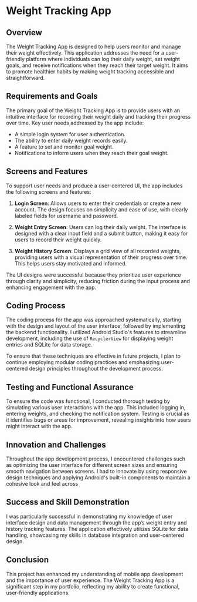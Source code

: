 # Weight Tracking App

## Overview

The Weight Tracking App is designed to help users monitor and manage their weight effectively. This application addresses the need for a user-friendly platform where individuals can log their daily weight, set weight goals, and receive notifications when they reach their target weight. It aims to promote healthier habits by making weight tracking accessible and straightforward.

## Requirements and Goals

The primary goal of the Weight Tracking App is to provide users with an intuitive interface for recording their weight daily and tracking their progress over time. Key user needs addressed by the app include:

- A simple login system for user authentication.
- The ability to enter daily weight records easily.
- A feature to set and monitor goal weight.
- Notifications to inform users when they reach their goal weight.

## Screens and Features

To support user needs and produce a user-centered UI, the app includes the following screens and features:

1. **Login Screen**: Allows users to enter their credentials or create a new account. The design focuses on simplicity and ease of use, with clearly labeled fields for username and password.
   
2. **Weight Entry Screen**: Users can log their daily weight. The interface is designed with a clear input field and a submit button, making it easy for users to record their weight quickly.
   
3. **Weight History Screen**: Displays a grid view of all recorded weights, providing users with a visual representation of their progress over time. This helps users stay motivated and informed.

The UI designs were successful because they prioritize user experience through clarity and simplicity, reducing friction during the input process and enhancing engagement with the app.

## Coding Process

The coding process for the app was approached systematically, starting with the design and layout of the user interface, followed by implementing the backend functionality. I utilized Android Studio's features to streamline development, including the use of `RecyclerView` for displaying weight entries and SQLite for data storage.

To ensure that these techniques are effective in future projects, I plan to continue employing modular coding practices and emphasizing user-centered design principles throughout the development process.

## Testing and Functional Assurance

To ensure the code was functional, I conducted thorough testing by simulating various user interactions with the app. This included logging in, entering weights, and checking the notification system. Testing is crucial as it identifies bugs or areas for improvement, revealing insights into how users might interact with the app.

## Innovation and Challenges

Throughout the app development process, I encountered challenges such as optimizing the user interface for different screen sizes and ensuring smooth navigation between screens. I had to innovate by using responsive design techniques and applying Android's built-in components to maintain a cohesive look and feel across 



## Success and Skill Demonstration

I was particularly successful in demonstrating my knowledge of user interface design and data management through the app’s weight entry and history tracking features. The application effectively utilizes SQLite for data handling, showcasing my skills in database integration and user-centered design.

## Conclusion

This project has enhanced my understanding of mobile app development and the importance of user experience. The Weight Tracking App is a significant step in my portfolio, reflecting my ability to create functional, user-friendly applications.

